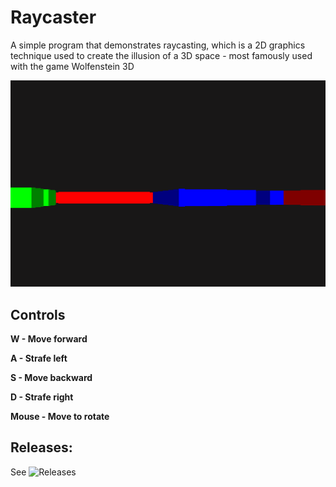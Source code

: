 # Raycaster
A simple program that demonstrates raycasting, which is a 2D graphics technique used to create the illusion of a 3D space - most famously used with the game Wolfenstein 3D

![Preview of character moving around through raycaster](https://github.com/caidol/Raycaster/blob/main/assets/raycaster.gif)

## Controls

**W - Move forward**

**A - Strafe left**

**S - Move backward**

**D - Strafe right**

**Mouse - Move to rotate**

## Releases:

See ![Releases](https://github.com/caidol/Raycaster/releases/tag/v1.0)

